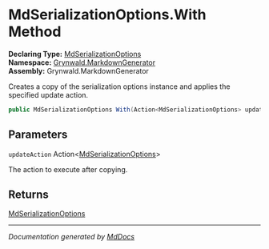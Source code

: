 ﻿<!--  
  <auto-generated>   
    The contents of this file were generated by a tool.  
    Changes to this file may be list if the file is regenerated  
  </auto-generated>   
-->

# MdSerializationOptions.With Method

**Declaring Type:** [MdSerializationOptions](../index.md)  
**Namespace:** [Grynwald.MarkdownGenerator](../../index.md)  
**Assembly:** Grynwald.MarkdownGenerator

Creates a copy of the serialization options instance and applies the specified update action.

```csharp
public MdSerializationOptions With(Action<MdSerializationOptions> updateAction);
```

## Parameters

`updateAction`  Action\<[MdSerializationOptions](../index.md)\>

The action to execute after copying.

## Returns

[MdSerializationOptions](../index.md)

___

*Documentation generated by [MdDocs](https://github.com/ap0llo/mddocs)*
